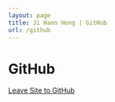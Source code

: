 ```yaml
---
layout: page
title: Ji Hann Hong | GitHub
url: /github
---
```


# GitHub

[Leave Site to GitHub](https://github.com/jhong16)
